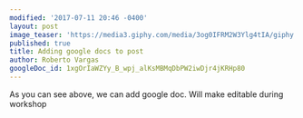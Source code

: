 ```yaml
---
modified: '2017-07-11 20:46 -0400'
layout: post
image_teaser: 'https://media3.giphy.com/media/3og0IFRM2W3Ylg4tIA/giphy.gif'
published: true
title: Adding google docs to post
author: Roberto Vargas
googleDoc_id: 1xgOrIaWZYy_B_wpj_alKsMBMqDbPW2iwDjr4jKRHp80
---
```


As you can see above, we can add google doc. Will make editable during workshop
